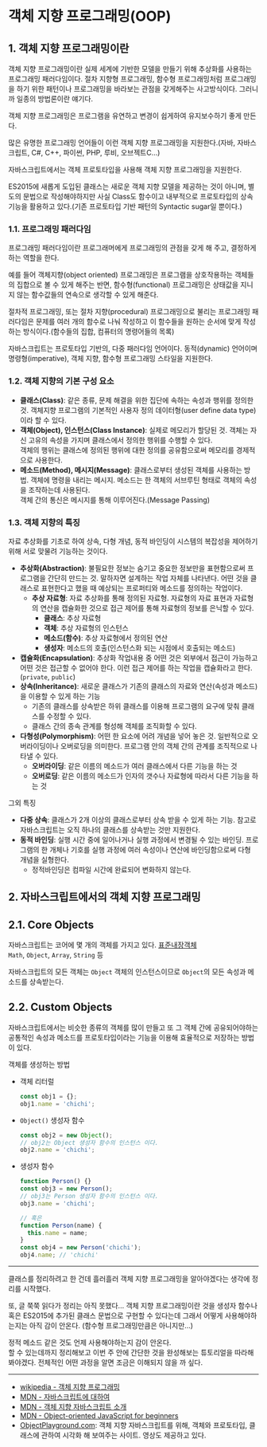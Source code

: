 # 객체 지향 프로그래밍(OOP)

## 1. 객체 지향 프로그래밍이란

객체 지향 프로그래밍이란 실제 세계에 기반한 모델을 만들기 위해 추상화를 사용하는 프로그래밍 패러다임이다. 
절차 지향형 프로그래밍, 함수형 프로그래밍처럼 프로그래밍을 하기 위한 패턴이나 프로그래밍을 바라보는 관점을 갖게해주는 사고방식이다. 그러니까 일종의 방법론이란 얘기다.  

객체 지향 프로그래밍은 프로그램을 유연하고 변경이 쉽게하여 유지보수하기 좋게 만든다.

많은 유명한 프로그래밍 언어들이 이런 객체 지향 프로그래밍을 지원한다.(자바, 자바스크립트, C#, C++, 파이썬, PHP, 루비, 오브젝트C...)

자바스크립트에서는 객체 프로토타입을 사용해 객체 지향 프로그래밍을 지원한다. 

ES2015에 새롭게 도입된 클래스는 새로운 객체 지향 모델을 제공하는 것이 아니며, 별도의 문법으로 작성해야하지만 사실 Class도 함수이고 내부적으로 프로토타입의 상속 기능을 활용하고 있다.(기존 프로토타입 기반 패턴의 Syntactic sugar일 뿐이다.)

### 1.1. 프로그래밍 패러다임 

프로그래밍 패러다임이란 프로그래머에게 프로그래밍의 관점을 갖게 해 주고, 결정하게 하는 역할을 한다. 

예를 들어 객체지향(object oriented) 프로그래밍은 프로그램을 상호작용하는 객체들의 집합으로 볼 수 있게 해주는 반면, 함수형(functional) 프로그래밍은 상태값을 지니지 않는 함수값들의 연속으로 생각할 수 있게 해준다.

절차적 프로그래밍, 또는 절차 지향(procedural) 프로그래밍으로 불리는 프로그래밍 패러다임은 문제를 여러 개의 함수로 나눠 작성하고 이 함수들을 원하는 순서에 맞게 작성하는 방식이다.(함수들의 집합, 컴퓨터의 명령어들의 목록)

자바스크립트는 프로토타입 기반의, 다중 패러다임 언어이다. 동적(dynamic) 언어이며 명령형(imperative), 객체 지향, 함수형 프로그래밍 스타일을 지원한다.

### 1.2. 객체 지향의 기본 구성 요소

+ **클래스(Class)**: 같은 종류, 문제 해결을 위한 집단에 속하는 속성과 행위를 정의한 것. 객체지향 프로그램의 기본적인 사용자 정의 데이터형(user define data type)이라 할 수 있다.
+ **객체(Object), 인스턴스(Class Instance)**: 실제로 메모리가 할당된 것. 객체는 자신 고유의 속성을 가지며 클래스에서 정의한 행위를 수행할 수 있다.  
객체의 행위는 클래스에 정의된 행위에 대한 정의를 공유함으로써 메모리를 경제적으로 사용한다.
+ **메소드(Method), 메시지(Message)**: 클래스로부터 생성된 객체를 사용하는 방법. 객체에 명령을 내리는 메시지. 메소드는 한 객체의 서브루틴 형태로 객체의 속성을 조작하는데 사용된다.  
객체 간의 통신은 메시지를 통해 이루어진다.(Message Passing)

### 1.3. 객체 지향의 특징

자료 추상화를 기초로 하여 상속, 다형 개념, 동적 바인딩이 시스템의 복잡성을 제어하기 위해 서로 맞물려 기능하는 것이다.

+ **추상화(Abstraction)**: 불필요한 정보는 숨기고 중요한 정보만을 표현함으로써 프로그램을 간단히 만드는 것. 말하자면 설계하는 작업 자체를 나타낸다. 어떤 것을 클래스로 표현한다고 했을 때 예상되는 프로퍼티와 메소드를 정의하는 작업이다.
  - **추상 자료형**: 자료 추상화를 통해 정의된 자료형. 자료형의 자료 표현과 자료형의 연산을 캡슐화한 것으로 접근 제어를 통해 자료형의 정보를 은닉할 수 있다.  
    * **클래스**: 추상 자료형
    * **객체**: 추상 자료형의 인스턴스
    * **메소드(함수)**: 추상 자료형에서 정의된 연산
    * **생성자**: 메소드의 호출(인스턴스화 되는 시점에서 호출되는 메소드)
+ **캡슐화(Encapsulation)**: 추상화 작업내용 중 어떤 것은 외부에서 접근이 가능하고 어떤 것은 접근할 수 없어야 한다. 이런 접근 제어를 하는 작업을 캡슐화라고 한다.(`private`, `public`)
+ **상속(Inheritance)**: 새로운 클래스가 기존의 클래스의 자료와 연산(속성과 메소드)을 이용할 수 있게 하는 기능
  - 기존의 클래스를 상속받은 하위 클래스를 이용해 프로그램의 요구에 맞춰 클래스를 수정할 수 있다. 
  - 클래스 간의 종속 관계를 형성해 객체를 조직화할 수 있다.
+ **다형성(Polymorphism)**: 어떤 한 요소에 어려 개념을 넣어 놓은 것. 일반적으로 오버라이딩이나 오버로딩을 의미한다. 프로그램 안의 객체 간의 관계를 조직적으로 나타낼 수 있다.
  - **오버라이딩**: 같은 이름의 메소드가 여러 클래스에서 다른 기능을 하는 것 
  - **오버로딩**: 같은 이름의 메소드가 인자의 갯수나 자료형에 따라서 다른 기능을 하는 것

그외 특징
+ **다중 상속**: 클래스가 2개 이상의 클래스로부터 상속 받을 수 있게 하는 기능. 참고로 자바스크립트는 오직 하나의 클래스를 상속받는 것만 지원한다.
+ **동적 바인딩**: 실행 시간 중에 일어나거나 실행 과정에서 변경될 수 있는 바인딩. 프로그램의 한 개체나 기호를 실행 과정에 여러 속성이나 연산에 바인딩함으로써 다형 개념을 실형한다.
  - 정적바인딩은 컴파일 시간에 완료되어 변화하지 않는다.

## 2. 자바스크립트에서의 객체 지향 프로그래밍

## 2.1. Core Objects

자바스크립트는 코어에 몇 개의 객체를 가지고 있다. [표준내장객체](https://developer.mozilla.org/ko/docs/Web/JavaScript/Reference/Global_Objects)  
`Math`, `Object`, `Array`, `String` 등

자바스크립트의 모든 객체는 `Object` 객체의 인스턴스이므로 `Object`의 모든 속성과 메소드를 상속받는다.

## 2.2. Custom Objects

자바스크립트에서는 비슷한 종류의 객체를 많이 만들고 또 그 객체 간에 공유되어야하는 공통적인 속성과 메소드를 프로토타입이라는 기능을 이용해 효율적으로 저장하는 방법이 있다.

객체를 생성하는 방법
+ 객체 리터럴
  ```js
  const obj1 = {};
  obj1.name = 'chichi';
  ```
+ `Object()` 생성자 함수
  ```js
  const obj2 = new Object();
  // obj2는 Object 생성자 함수의 인스턴스 이다.
  obj2.name = 'chichi';
  ```
+ 생성자 함수
  ```js
  function Person() {}
  const obj3 = new Person();
  // obj3는 Person 생성자 함수의 인스턴스 이다.
  obj3.name = 'chichi';

  // 혹은
  function Person(name) {
    this.name = name;
  }
  const obj4 = new Person('chichi');
  obj4.name; // 'chichi'
  ```

<!-- 객체의 프로토타입을 지정하는 방법
+ `Object.create()`함수를 이용해 객체
+
+ -->

---

클래스를 정리하려고 한 건데 흘러흘러 객체 지향 프로그래밍을 알아야겠다는 생각에 정리를 시작했다.

또, 글 쭉쭉 읽다가 정리는 아직 못했다... 객체 지향 프로그래밍이란 것을 생성자 함수나 혹은 ES2015에 추가된 클래스 문법으로 구현할 수 있다는데 그래서 어떻게 사용해야하는지는 아직 감이 안온다. (함수형 프로그래밍만큼은 아니지만...)

정적 메소드 같은 것도 언제 사용해야하는지 감이 안온다.  
할 수 있는데까지 정리해보고 이번 주 안에 간단한 것을 완성해보는 튜토리얼을 따라해봐야겠다. 전체적인 어떤 과정을 알면 조금은 이해되지 않을 까 싶다.

---

+ [wikipedia - 객체 지향 프로그래밍](https://goo.gl/3FCgc5)
+ [MDN - 자바스크립트에 대하여](https://developer.mozilla.org/ko/docs/Web/JavaScript/About)
+ [MDN - 객체 지향 자바스크립트 소개](https://developer.mozilla.org/ko/docs/Web/JavaScript/Introduction_to_Object-Oriented_JavaScript#Reference)
+ [MDN - Object-oriented JavaScript for beginners](https://developer.mozilla.org/ko/docs/Learn/JavaScript/Objects/Object-oriented_JS)
+ [ObjectPlayground.com](http://www.objectplayground.com/): 객체 지향 자바스크립트를 위해, 객체와 프로토타입, 클래스에 관하여 시각화 해 보여주는 사이트. 영상도 제공하고 있다.